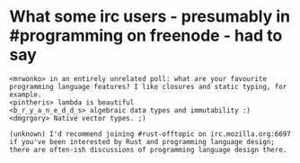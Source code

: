 # What some irc users - presumably in #programming on freenode - had to say

    <mrwonko> in an entirely unrelated poll: what are your favourite programming language features? I like closures and static typing, for example.
    <pintheris> lambda is beautiful
    <b_r_y_a_n_e_d_d_s> algebraic data types and immutability :)
    <dmgrgory> Native vector types. ;)
    
    (unknown) I'd recommend joining #rust-offtopic on irc.mozilla.org:6697 if you've been interested by Rust and programming language design; there are often-ish discussions of programming language design there.